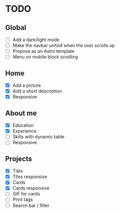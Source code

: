 # TODO

## Global

* [ ] Add a dark/light mode
* [ ] Make the navbar unfold when the user scrolls up
* [ ] Propose as an Astro template
* [ ] Menu on mobile block scrolling

## Home

* [x] Add a picture
* [x] Add a short description
* [x] Responsive

## About me

* [x] Education
* [x] Experience
* [ ] Skills with dynamic table
* [ ] Responsive

## Projects

* [x] Tiles
* [x] TIles responsive
* [x] Cards
* [x] Cards responsive
* [ ] GIF for cards
* [ ] Print tags
* [ ] Search bar / filter